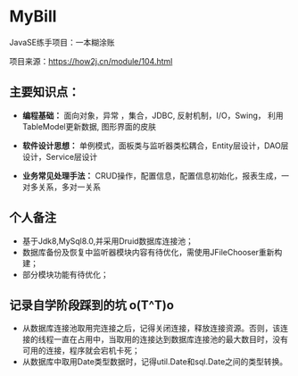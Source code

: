 # MyBill
JavaSE练手项目：一本糊涂账

项目来源：https://how2j.cn/module/104.html

## 主要知识点：
-  **编程基础：**
   面向对象，异常 ，集合，JDBC, 反射机制，I/O，Swing， 利用TableModel更新数据, 图形界面的皮肤

-  **软件设计思想：**
   单例模式，面板类与监听器类松耦合，Entity层设计，DAO层设计，Service层设计

- **业务常见处理手法：**
   CRUD操作，配置信息，配置信息初始化，报表生成，一对多关系，多对一关系
  
## 个人备注
- 基于Jdk8,MySql8.0,并采用Druid数据库连接池；
- 数据库备份及恢复中监听器模块内容有待优化，需使用JFileChooser重新构建；
- 部分模块功能有待优化；

## 记录自学阶段踩到的坑 o(T^T)o
- 从数据库连接池取用完连接之后，记得关闭连接，释放连接资源。否则，该连接的线程一直在占用中，当取用的连接达到数据库连接池的最大数目时，没有可用的连接，程序就会宕机卡死；
- 从数据库中取用Date类型数据时，记得util.Date和sql.Date之间的类型转换。
